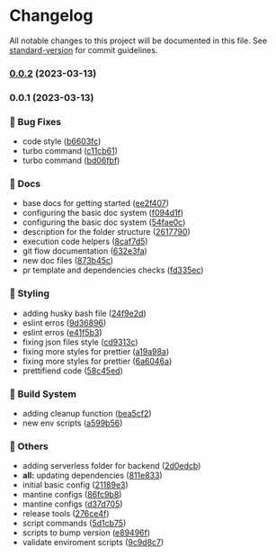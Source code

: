 # Changelog

All notable changes to this project will be documented in this file. See [standard-version](https://github.com/conventional-changelog/standard-version) for commit guidelines.

### [0.0.2](https://github.com/HigorAlves/omnistack/compare/v0.0.1...v0.0.2) (2023-03-13)

### 0.0.1 (2023-03-13)


### :bug: Bug Fixes

* code style ([b6603fc](https://github.com/HigorAlves/omnistack/commit/b6603fc13cc8b2be8b0bd3910eb93009988ac999))
* turbo command ([c11cb61](https://github.com/HigorAlves/omnistack/commit/c11cb613e5ffcc88c32fcb89ad220e0d27b354b9))
* turbo command ([bd06fbf](https://github.com/HigorAlves/omnistack/commit/bd06fbfe82354b2519268a59ed9465a1ad22d9ef))


### :memo: Docs

* base docs for getting started ([ee2f407](https://github.com/HigorAlves/omnistack/commit/ee2f40720f0217119576809d48f443aea073317a))
* configuring the basic doc system ([f094d1f](https://github.com/HigorAlves/omnistack/commit/f094d1f25687d071302f3f4295d768ed56e3a080))
* configuring the basic doc system ([54fae0c](https://github.com/HigorAlves/omnistack/commit/54fae0c1b4b966ee1377a127c3ebf989ccaac5e0))
* description for the folder structure ([2617790](https://github.com/HigorAlves/omnistack/commit/26177903ce9d39373a6cfca92581488cef3a169d))
* execution code helpers ([8caf7d5](https://github.com/HigorAlves/omnistack/commit/8caf7d5dc8b0cdebadb86a754a1e3e0997343146))
* git flow documentation ([632e3fa](https://github.com/HigorAlves/omnistack/commit/632e3fa8b9acca6e53e0505826896a38324c2cfc))
* new doc files ([873b45c](https://github.com/HigorAlves/omnistack/commit/873b45cf36b2366b651a4f9890dd28fe7f27bae4))
* pr template and dependencies checks ([fd335ec](https://github.com/HigorAlves/omnistack/commit/fd335ecda60604e72a992edd13182537352044b1))


### :art: Styling

* adding husky bash file ([24f9e2d](https://github.com/HigorAlves/omnistack/commit/24f9e2db154f7187d567516fb9537b212b816e53))
* eslint erros ([9d36896](https://github.com/HigorAlves/omnistack/commit/9d36896206ec26ed7fd00fa1b3e3741304fec8b2))
* eslint erros ([e41f5b3](https://github.com/HigorAlves/omnistack/commit/e41f5b3e9c894878052fb93b738a8c4e5cb72abd))
* fixing json files style ([cd9313c](https://github.com/HigorAlves/omnistack/commit/cd9313c93da617b1ad4e4f183af6b7713569ce40))
* fixing more styles for prettier ([a19a98a](https://github.com/HigorAlves/omnistack/commit/a19a98a2edcd18ea0381d3c3fb6552ff86d58b33))
* fixing more styles for prettier ([6a6046a](https://github.com/HigorAlves/omnistack/commit/6a6046aa435f09d372847cf884e9b56ec6619173))
* prettifiend code ([58c45ed](https://github.com/HigorAlves/omnistack/commit/58c45ed4cbbcbce169a210578299aff7a02a542c))


### :rocket: Build System

* adding cleanup function ([bea5cf2](https://github.com/HigorAlves/omnistack/commit/bea5cf26448c31d378ebaa5ef5564767a29fbbdb))
* new env scripts ([a599b56](https://github.com/HigorAlves/omnistack/commit/a599b56d81375abb5cdccabb7e6c874aa3ca0a32))


### :triangular_flag_on_post: Others

* adding serverless folder for backend ([2d0edcb](https://github.com/HigorAlves/omnistack/commit/2d0edcbec4d533c1ee4d3f555d1751c5489d7ec7))
* **all:** updating dependencies ([811e833](https://github.com/HigorAlves/omnistack/commit/811e833f5a8acea12075c922375e6f25b291896e))
* initial basic config ([21189e3](https://github.com/HigorAlves/omnistack/commit/21189e3e27ce25a47872ee01ddc3348e8c0172fe))
* mantine configs ([86fc9b8](https://github.com/HigorAlves/omnistack/commit/86fc9b8a9665c68074f1defa7679f54a2f8d46b3))
* mantine configs ([d37d705](https://github.com/HigorAlves/omnistack/commit/d37d7057f55f61cd65fc46c87a6a44142e4577e6))
* release tools ([276ce4f](https://github.com/HigorAlves/omnistack/commit/276ce4f7a305a21f2e30459b0e0d3760c838c79f))
* script commands ([5d1cb75](https://github.com/HigorAlves/omnistack/commit/5d1cb75b94a5251b3b618d1e512d4d52702daa79))
* scripts to bump version ([e89496f](https://github.com/HigorAlves/omnistack/commit/e89496f9d0a69bf3ac9cc9341b75ac8ee97063ea))
* validate enviroment scripts ([9c9d8c7](https://github.com/HigorAlves/omnistack/commit/9c9d8c79f603b5f8294e18c082b308471196bf2e))
